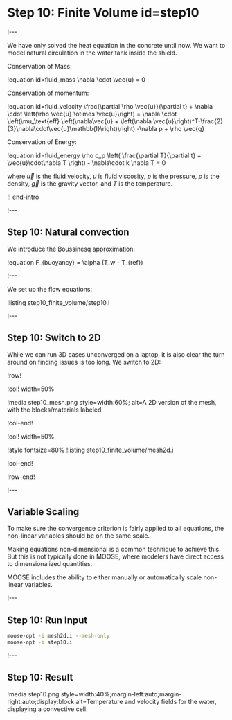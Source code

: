 # Step 10: Finite Volume id=step10

!---

We have only solved the heat equation in the concrete until now. We want to model natural circulation
in the water tank inside the shield.

Conservation of Mass:

!equation id=fluid_mass
\nabla \cdot \vec{u} = 0

Conservation of momentum:

!equation id=fluid_velocity
\frac{\partial \rho  \vec{u}}{\partial t} + \nabla \cdot \left(\rho \vec{u} \otimes \vec{u}\right)
= \nabla \cdot \left(\mu_\text{eff} \left(\nabla\vec{u} + \left(\nabla \vec{u}\right)^T-\frac{2}{3}\nabla\cdot\vec{u}\mathbb{I}\right)\right) -\nabla p + \rho \vec{g}

Conservation of Energy:

!equation id=fluid_energy
\rho c_p \left( \frac{\partial T}{\partial t} + \vec{u}\cdot\nabla T \right) - \nabla\cdot k \nabla T = 0


where $\vec{u}$ is the fluid velocity, $\mu$ is fluid viscosity, $p$ is the pressure, $\rho$ is the density, $\vec{g}$ is the gravity vector, and $T$ is the temperature.

!! end-intro

!---

## Step 10: Natural convection

We introduce the Boussinesq approximation:

!equation
F_{buoyancy} = \alpha (T_w - T_{ref})

!---

We set up the flow equations:

!listing step10_finite_volume/step10.i

!---

## Step 10: Switch to 2D

While we can run 3D cases unconverged on a laptop, it is also clear the turn around
on finding issues is too long. We switch to 2D:

!row!

!col! width=50%

!media step10_mesh.png style=width:60%;
       alt=A 2D version of the mesh, with the blocks/materials labeled.

!col-end!

!col! width=50%

!style fontsize=80%
!listing step10_finite_volume/mesh2d.i

!col-end!

!row-end!

!---

## Variable Scaling

To make sure the convergence criterion is fairly applied to all equations, the non-linear variables
should be on the same scale.

Making equations non-dimensional is a common technique to achieve this. But this is not typically
done in MOOSE, where modelers have direct access to dimensionalized quantities.

MOOSE includes the ability to either manually or automatically scale non-linear variables.

!---

## Step 10: Run Input

```bash
moose-opt -i mesh2d.i --mesh-only
moose-opt -i step10.i
```

!---

## Step 10: Result

!media step10.png
       style=width:40%;margin-left:auto;margin-right:auto;display:block
       alt=Temperature and velocity fields for the water, displaying a convective cell.
